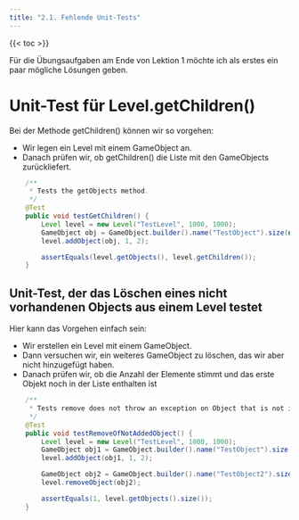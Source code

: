 ```yaml
---
title: "2.1. Fehlende Unit-Tests"
---
```


{{< toc >}}

Für die Übungsaufgaben am Ende von Lektion 1 möchte ich als erstes ein paar mögliche Lösungen geben.

# Unit-Test für Level.getChildren()

Bei der Methode getChildren() können wir so vorgehen:
- Wir legen ein Level mit einem GameObject an.
- Danach prüfen wir, ob getChildren() die Liste mit den GameObjects zurückliefert.

```Java
    /**
     * Tests the getObjects method.
     */
    @Test
    public void testGetChildren() {
        Level level = new Level("TestLevel", 1000, 1000);
        GameObject obj = GameObject.builder().name("TestObject").size(new RectangleSize(10, 10)).build();
        level.addObject(obj, 1, 2);

        assertEquals(level.getObjects(), level.getChildren());
    }
```

## Unit-Test, der das Löschen eines nicht vorhandenen Objects aus einem Level testet

Hier kann das Vorgehen einfach sein:
- Wir erstellen ein Level mit einem GameObject.
- Dann versuchen wir, ein weiteres GameObject zu löschen, das wir aber nicht hinzugefügt haben.
- Danach prüfen wir, ob die Anzahl der Elemente stimmt und das erste Objekt noch in der Liste enthalten ist

```Java
    /**
     * Tests remove does not throw an exception on Object that is not inside the Instance.
     */
    @Test
    public void testRemoveOfNotAddedObject() {
        Level level = new Level("TestLevel", 1000, 1000);
        GameObject obj1 = GameObject.builder().name("TestObject").size(new RectangleSize(10, 10)).build();
        level.addObject(obj1, 1, 2);

        GameObject obj2 = GameObject.builder().name("TestObject2").size(new RectangleSize(10, 10)).build();
        level.removeObject(obj2);

        assertEquals(1, level.getObjects().size());
    }
````

